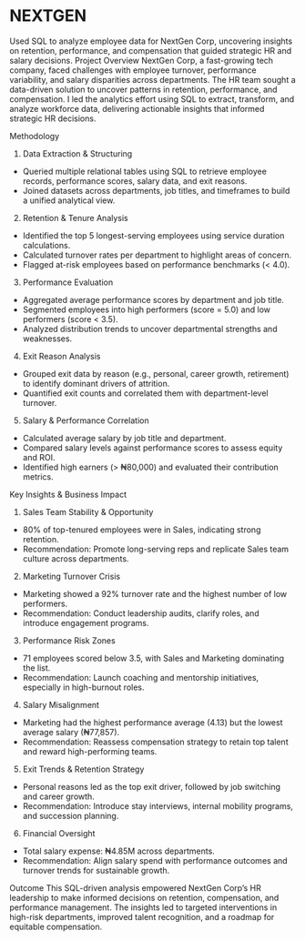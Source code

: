 # NEXTGEN
Used SQL to analyze employee data for NextGen Corp, uncovering insights on retention, performance, and compensation that guided strategic HR and salary decisions.
Project Overview
NextGen Corp, a fast-growing tech company, faced challenges with employee turnover, performance variability, and salary disparities across departments. The HR team sought a data-driven solution to uncover patterns in retention, performance, and compensation. I led the analytics effort using SQL to extract, transform, and analyze workforce data, delivering actionable insights that informed strategic HR decisions.

 Methodology
1. Data Extraction & Structuring
- Queried multiple relational tables using SQL to retrieve employee records, performance scores, salary data, and exit reasons.
- Joined datasets across departments, job titles, and timeframes to build a unified analytical view.
2. Retention & Tenure Analysis
- Identified the top 5 longest-serving employees using service duration calculations.
- Calculated turnover rates per department to highlight areas of concern.
- Flagged at-risk employees based on performance benchmarks (< 4.0).
3. Performance Evaluation
- Aggregated average performance scores by department and job title.
- Segmented employees into high performers (score = 5.0) and low performers (score < 3.5).
- Analyzed distribution trends to uncover departmental strengths and weaknesses.
4. Exit Reason Analysis
- Grouped exit data by reason (e.g., personal, career growth, retirement) to identify dominant drivers of attrition.
- Quantified exit counts and correlated them with department-level turnover.
5. Salary & Performance Correlation
- Calculated average salary by job title and department.
- Compared salary levels against performance scores to assess equity and ROI.
- Identified high earners (> ₦80,000) and evaluated their contribution metrics.

Key Insights & Business Impact
1. Sales Team Stability & Opportunity
- 80% of top-tenured employees were in Sales, indicating strong retention.
- Recommendation: Promote long-serving reps and replicate Sales team culture across departments.
2. Marketing Turnover Crisis
- Marketing showed a 92% turnover rate and the highest number of low performers.
- Recommendation: Conduct leadership audits, clarify roles, and introduce engagement programs.
3. Performance Risk Zones
- 71 employees scored below 3.5, with Sales and Marketing dominating the list.
- Recommendation: Launch coaching and mentorship initiatives, especially in high-burnout roles.
4. Salary Misalignment
- Marketing had the highest performance average (4.13) but the lowest average salary (₦77,857).
- Recommendation: Reassess compensation strategy to retain top talent and reward high-performing teams.
5. Exit Trends & Retention Strategy
- Personal reasons led as the top exit driver, followed by job switching and career growth.
- Recommendation: Introduce stay interviews, internal mobility programs, and succession planning.
6. Financial Oversight
- Total salary expense: ₦4.85M across departments.
- Recommendation: Align salary spend with performance outcomes and turnover trends for sustainable growth.

Outcome
This SQL-driven analysis empowered NextGen Corp’s HR leadership to make informed decisions on retention, compensation, and performance management. The insights led to targeted interventions in high-risk departments, improved talent recognition, and a roadmap for equitable compensation.











